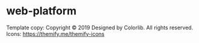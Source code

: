 # web-platform

Template copy: Copyright © 2019 Designed by Colorlib. All rights reserved.
Icons: https://themify.me/themify-icons